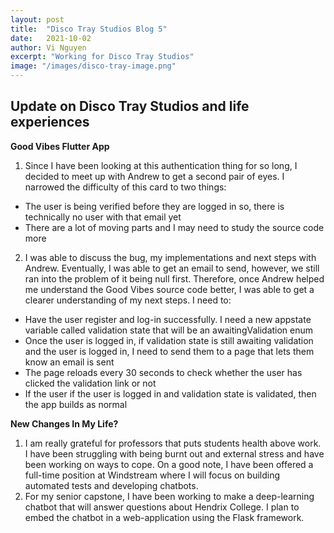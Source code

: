 ```yaml
---
layout: post
title:  "Disco Tray Studios Blog 5"
date:   2021-10-02
author: Vi Nguyen
excerpt: "Working for Disco Tray Studios"
image: "/images/disco-tray-image.png"
---
```

## Update on Disco Tray Studios and life experiences

**Good Vibes Flutter App**
  1. Since I have been looking at this authentication thing for so long, I decided to meet up with Andrew to get a second pair of eyes. I narrowed the difficulty of this card to two things:
  - The user is being verified before they are logged in so, there is technically no user with that email yet
  - There are a lot of moving parts and I may need to study the source code more
  2. I was able to discuss the bug, my implementations and next steps with Andrew. Eventually, I was able to get an email to send, however, we still ran into the problem of it being null first. Therefore, once Andrew helped me understand the Good Vibes source code better, I was able to get a clearer understanding of my next steps.
  I need to: 
  - Have the user register and log-in successfully. I need a new appstate variable called validation state that will be an awaitingValidation enum
  - Once the user is logged in, if validation state is still awaiting validation and the user is logged in, I need to send them to a page that lets them know an email is sent
  - The page reloads every 30 seconds to check whether the user has clicked the validation link or not
  - If the user if the user is logged in and validation state is validated, then the app builds as normal 
  

**New Changes In My Life?**
  1. I am really grateful for professors that puts students health above work. I have been struggling with being burnt out and external stress and have been working on ways to cope. On a good note, I have been offered a full-time position at Windstream where I will focus on building automated tests and developing chatbots. 
  2. For my senior capstone, I have been working to make a deep-learning chatbot that will answer questions about Hendrix College. I plan to embed the chatbot in a web-application using the Flask framework.
